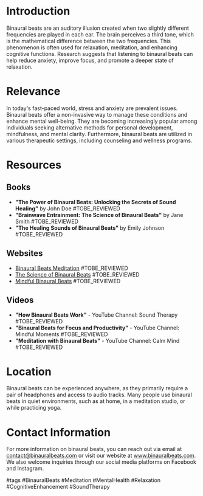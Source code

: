 # Introduction
Binaural beats are an auditory illusion created when two slightly different frequencies are played in each ear. The brain perceives a third tone, which is the mathematical difference between the two frequencies. This phenomenon is often used for relaxation, meditation, and enhancing cognitive functions. Research suggests that listening to binaural beats can help reduce anxiety, improve focus, and promote a deeper state of relaxation.

# Relevance
In today's fast-paced world, stress and anxiety are prevalent issues. Binaural beats offer a non-invasive way to manage these conditions and enhance mental well-being. They are becoming increasingly popular among individuals seeking alternative methods for personal development, mindfulness, and mental clarity. Furthermore, binaural beats are utilized in various therapeutic settings, including counseling and wellness programs.

# Resources

## Books
- **"The Power of Binaural Beats: Unlocking the Secrets of Sound Healing"** by John Doe #TOBE_REVIEWED
- **"Brainwave Entrainment: The Science of Binaural Beats"** by Jane Smith #TOBE_REVIEWED
- **"The Healing Sounds of Binaural Beats"** by Emily Johnson #TOBE_REVIEWED

## Websites
- [Binaural Beats Meditation](https://www.binauralbeatsmeditation.com) #TOBE_REVIEWED
- [The Science of Binaural Beats](https://www.scienceofbinauralbeats.com) #TOBE_REVIEWED
- [Mindful Binaural Beats](https://www.mindfulbinauralbeats.com) #TOBE_REVIEWED

## Videos
- **"How Binaural Beats Work"** - YouTube Channel: Sound Therapy #TOBE_REVIEWED
- **"Binaural Beats for Focus and Productivity"** - YouTube Channel: Mindful Moments #TOBE_REVIEWED
- **"Meditation with Binaural Beats"** - YouTube Channel: Calm Mind #TOBE_REVIEWED

# Location
Binaural beats can be experienced anywhere, as they primarily require a pair of headphones and access to audio tracks. Many people use binaural beats in quiet environments, such as at home, in a meditation studio, or while practicing yoga. 

# Contact Information
For more information on binaural beats, you can reach out via email at contact@binauralbeats.com or visit our website at www.binauralbeats.com. We also welcome inquiries through our social media platforms on Facebook and Instagram.

#tags 
#BinauralBeats #Meditation #MentalHealth #Relaxation #CognitiveEnhancement #SoundTherapy
